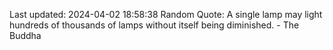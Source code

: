 Last updated: 2024-04-02 18:58:38
Random Quote: A single lamp may light hundreds of thousands of lamps without itself being diminished. - The Buddha